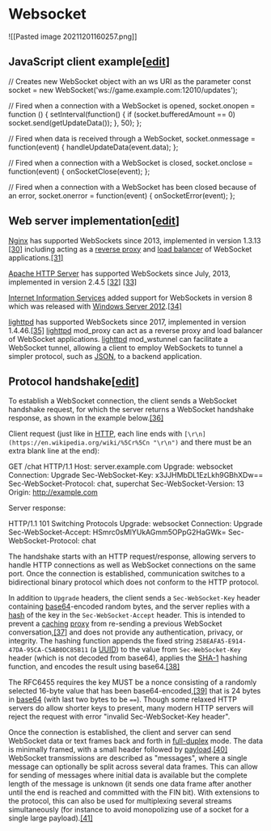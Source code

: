 # Websocket

![[Pasted image 20211201160257.png]]

## JavaScript client example[[edit](https://en.wikipedia.org/w/index.php?title=WebSocket&action=edit&section=3 "Edit section: JavaScript client example")]

// Creates new WebSocket object with an ws URI as the parameter
const socket = new WebSocket('ws://game.example.com:12010/updates');

// Fired when a connection with a WebSocket is opened,
socket.onopen = function () {
  setInterval(function() {
    if (socket.bufferedAmount == 0)
      socket.send(getUpdateData());
  }, 50);
};

// Fired when data is received through a WebSocket,
socket.onmessage = function(event) {
  handleUpdateData(event.data);
};

// Fired when a connection with a WebSocket is closed,
socket.onclose = function(event) {
  onSocketClose(event);
};

// Fired when a connection with a WebSocket has been closed because of an error,
socket.onerror = function(event) {
  onSocketError(event);
};

## Web server implementation[[edit](https://en.wikipedia.org/w/index.php?title=WebSocket&action=edit&section=4 "Edit section: Web server implementation")]

[Nginx](https://en.wikipedia.org/wiki/Nginx "Nginx") has supported WebSockets since 2013, implemented in version 1.3.13 [[30]](https://en.wikipedia.org/wiki/WebSocket#cite_note-31) including acting as a [reverse proxy](https://en.wikipedia.org/wiki/Reverse_proxy "Reverse proxy") and [load balancer](https://en.wikipedia.org/wiki/Load_balancing_(computing) "Load balancing (computing)") of WebSocket applications.[[31]](https://en.wikipedia.org/wiki/WebSocket#cite_note-32)

[Apache HTTP Server](https://en.wikipedia.org/wiki/Apache_HTTP_Server "Apache HTTP Server") has supported WebSockets since July, 2013, implemented in version 2.4.5 [[32]](https://en.wikipedia.org/wiki/WebSocket#cite_note-33) [[33]](https://en.wikipedia.org/wiki/WebSocket#cite_note-34)

[Internet Information Services](https://en.wikipedia.org/wiki/Internet_Information_Services "Internet Information Services") added support for WebSockets in version 8 which was released with [Windows Server 2012](https://en.wikipedia.org/wiki/Windows_Server_2012 "Windows Server 2012").[[34]](https://en.wikipedia.org/wiki/WebSocket#cite_note-35)

[lighttpd](https://en.wikipedia.org/wiki/Lighttpd "Lighttpd") has supported WebSockets since 2017, implemented in version 1.4.46.[[35]](https://en.wikipedia.org/wiki/WebSocket#cite_note-36) [lighttpd](https://en.wikipedia.org/wiki/Lighttpd "Lighttpd") mod_proxy can act as a reverse proxy and load balancer of WebSocket applications. [lighttpd](https://en.wikipedia.org/wiki/Lighttpd "Lighttpd") mod_wstunnel can facilitate a WebSocket tunnel, allowing a client to employ WebSockets to tunnel a simpler protocol, such as [JSON](https://en.wikipedia.org/wiki/JSON "JSON"), to a backend application.

## Protocol handshake[[edit](https://en.wikipedia.org/w/index.php?title=WebSocket&action=edit&section=5 "Edit section: Protocol handshake")]

To establish a WebSocket connection, the client sends a WebSocket handshake request, for which the server returns a WebSocket handshake response, as shown in the example below.[[36]](https://en.wikipedia.org/wiki/WebSocket#cite_note-37)

Client request (just like in [HTTP](https://en.wikipedia.org/wiki/HTTP "HTTP"), each line ends with `[\r\n](https://en.wikipedia.org/wiki/%5Cr%5Cn "\r\n")` and there must be an extra blank line at the end):

GET /chat HTTP/1.1
Host: server.example.com
Upgrade: websocket
Connection: Upgrade
Sec-WebSocket-Key: x3JJHMbDL1EzLkh9GBhXDw==
Sec-WebSocket-Protocol: chat, superchat
Sec-WebSocket-Version: 13
Origin: http://example.com

Server response:

HTTP/1.1 101 Switching Protocols
Upgrade: websocket
Connection: Upgrade
Sec-WebSocket-Accept: HSmrc0sMlYUkAGmm5OPpG2HaGWk=
Sec-WebSocket-Protocol: chat

The handshake starts with an HTTP request/response, allowing servers to handle HTTP connections as well as WebSocket connections on the same port. Once the connection is established, communication switches to a bidirectional binary protocol which does not conform to the HTTP protocol.

In addition to `Upgrade` headers, the client sends a `Sec-WebSocket-Key` header containing [base64](https://en.wikipedia.org/wiki/Base64 "Base64")-encoded random bytes, and the server replies with a [hash](https://en.wikipedia.org/wiki/Hash_function "Hash function") of the key in the `Sec-WebSocket-Accept` header. This is intended to prevent a [caching](https://en.wikipedia.org/wiki/Cache_(computing) "Cache (computing)") [proxy](https://en.wikipedia.org/wiki/HTTP_proxy "HTTP proxy") from re-sending a previous WebSocket conversation,[[37]](https://en.wikipedia.org/wiki/WebSocket#cite_note-38) and does not provide any authentication, privacy, or integrity. The hashing function appends the fixed string `258EAFA5-E914-47DA-95CA-C5AB0DC85B11` (a [UUID](https://en.wikipedia.org/wiki/UUID "UUID")) to the value from `Sec-WebSocket-Key` header (which is not decoded from base64), applies the [SHA-1](https://en.wikipedia.org/wiki/SHA-1 "SHA-1") hashing function, and encodes the result using base64.[[38]](https://en.wikipedia.org/wiki/WebSocket#cite_note-39)

The RFC6455 requires the key MUST be a nonce consisting of a randomly selected 16-byte value that has been base64-encoded,[[39]](https://en.wikipedia.org/wiki/WebSocket#cite_note-40) that is 24 bytes in [base64](https://en.wikipedia.org/wiki/Base64 "Base64") (with last two bytes to be `==`). Though some relaxed HTTP servers do allow shorter keys to present, many modern HTTP servers will reject the request with error "invalid Sec-WebSocket-Key header".

Once the connection is established, the client and server can send WebSocket data or text frames back and forth in [full-duplex](https://en.wikipedia.org/wiki/Duplex_(telecommunications) "Duplex (telecommunications)") mode. The data is minimally framed, with a small header followed by [payload](https://en.wikipedia.org/wiki/Payload_(computing) "Payload (computing)").[[40]](https://en.wikipedia.org/wiki/WebSocket#cite_note-41) WebSocket transmissions are described as "messages", where a single message can optionally be split across several data frames. This can allow for sending of messages where initial data is available but the complete length of the message is unknown (it sends one data frame after another until the end is reached and committed with the FIN bit). With extensions to the protocol, this can also be used for multiplexing several streams simultaneously (for instance to avoid monopolizing use of a socket for a single large payload).[[41]](https://en.wikipedia.org/wiki/WebSocket#cite_note-42)